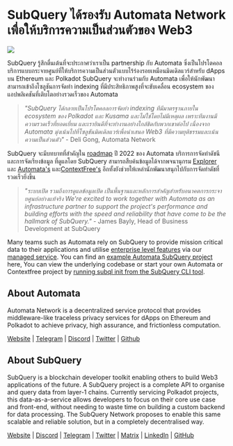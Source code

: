 # SubQuery ได้รองรับ Automata Network เพื่อให้บริการความเป็นส่วนตัวของ Web3

![](https://miro.medium.com/max/1400/0*XWP1ZY08LRe-eupF)

SubQuery รู้สึกตื่นเต้นที่จะประกาศว่าเราเป็น partnership กับ Automata ซึ่งเป็นโปรโตคอลบริการแบบกระจายศูนย์ที่ให้บริการความเป็นส่วนตัวแบบไร้ร่องรอยเหมือนมิดเดิลแวร์สำหรับ dApps บน Ethereum และ Polkadot SubQuery จะทำงานร่วมกับ Automata เพื่อให้นักพัฒนาสามารถเข้าถึงโซลูชันการจัดทำ indexing ที่มีประสิทธิภาพสูงที่จะขับเคลื่อน ecosystem ของแอปพลิเคชันที่เติบโตอย่างรวดเร็วของ Automata

> _"SubQuery ได้กลายเป็นโปรโตคอลการจัดทำ indexing ทีมีมาตรฐานภายใน ecosystem ของ Polkadot และ Kusama และไม่ใช่โดยไม่มีเหตุผล เพราะทีมงานมีความรวดเร็วที่ยอดเยี่ยม และเรายินดีที่จะทำงานอย่างใกล้ชิดกับพวกเขาต่อไป เนื่องจาก Automata มุ่งเน้นไปที่โซลูชันมิดเดิลแวร์เพื่อนำเสนอ Web3 ที่มีความยุติธรรมและเน้นความเป็นส่วนตัว"_ - Deli Gong, Automata Network

SubQuery จะมีบทบาทที่สำคัญใน [roadmap](https://medium.com/atanetwork/automata-network-2022-in-sight-805871cff6c0) ปี 2022 ของ Automata บริการการจัดทำดัชนีและการจัดเรียงข้อมูล ที่ดูแลโดย SubQuery สามารถสืบค้นข้อมูลได้จากพจนานุกรม [Explorer](https://explorer.subquery.network/) และ [Automata's](https://explorer.subquery.network/subquery/subquery/automata-dictionary) และ[ContextFree's](https://explorer.subquery.network/subquery/subquery/contextfree-dictionary) อีกทั้งยังช่วยให้เหล่านักพัฒนาสนุกไปกับการจัดทำดัชที่รวดเร็วยิ่งขึ้น

> _"ระบบเปิด รวมถึงการดูแลข้อมูลเปิด เป็นพื้นฐานและหลักการสำคัญสำหรับอนาคตการกระจายศูนย์อย่างแท้จริง We're excited to work together with Automata as an infrastructure partner to support the project's performance and building efforts with the speed and reliability that have come to be the hallmark of SubQuery."_ - James Bayly, Head of Business Development at SubQuery

Many teams such as Automata rely on SubQuery to provide mission critical data to their applications and utilise [enterprise level features](../blogs/20211228-enterprise-hosted.md) via our [managed service](https://project.subquery.network/). You can find an [example Automata SubQuery project](https://github.com/subquery/automata-subql-starter) here, You can view the underlying codebase or start your own Automata or Contextfree project by [running subql init from the SubQuery CLI tool](https://doc.subquery.network/create/introduction/).

## About Automata

Automata Network is a decentralized service protocol that provides middleware-like traceless privacy services for dApps on Ethereum and Polkadot to achieve privacy, high assurance, and frictionless computation.

[Website](https://ata.network/) | [Telegram](http://xata.to/telegram) | [Discord](http://xata.to/discord) | [Twitter](http://xata.to/twitter) | [Github](http://xata.to/github)

## About SubQuery

SubQuery is a blockchain developer toolkit enabling others to build Web3 applications of the future. A SubQuery project is a complete API to organise and query data from layer-1 chains. Currently servicing Polkadot projects, this data-as-a-service allows developers to focus on their core use case and front-end, without needing to waste time on building a custom backend for data processing. The SubQuery Network proposes to enable this same scalable and reliable solution, but in a completely decentralised way.

[Website](https://subquery.network/) | [Discord](https://discord.com/invite/78zg8aBSMG) | [Telegram](https://t.me/subquerynetwork) | [Twitter](https://twitter.com/subquerynetwork) | [Matrix](https://matrix.to/#/#subquery:matrix.org) | [LinkedIn](https://www.linkedin.com/company/subquery) | [GitHub](https://github.com/subquery)
